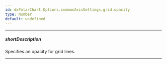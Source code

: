 ```yaml
---
id: dxPolarChart.Options.commonAxisSettings.grid.opacity
type: Number
default: undefined
---
```

---
##### shortDescription
Specifies an opacity for grid lines.

---
